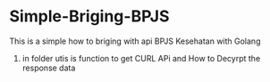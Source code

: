 # Simple-Briging-BPJS
This is a simple how to briging with api BPJS Kesehatan with Golang 
1. in folder utis is function to get CURL APi and How to Decyrpt the response data
